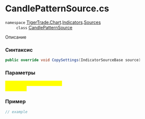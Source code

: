 
# CandlePatternSource.cs
`namespace` [TigerTrade.Chart](../../../../../TigerTrade.Chart.md).[Indicators](../../../../../TigerTrade.Chart/Indicators.md).[Sources](../../../../../TigerTrade.Chart/Indicators/Sources.md)  
&nbsp;&nbsp;&nbsp;&nbsp;&nbsp;&nbsp;&nbsp;&nbsp;&nbsp;`class` [CandlePatternSource](../../CandlePatternSource.cs.md)

Описание

### Синтаксис
```csharp
public override void CopySettings(IndicatorSourceBase source)
```
### Параметры  
<mark style="color:yellow;">`source` *`IndicatorSourceBase`*  
 *Описание*  
  


### Пример  
```csharp
// example
```
                    
                    